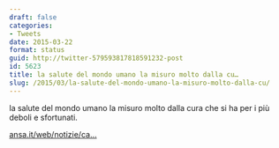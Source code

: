 ```yaml
---
draft: false
categories:
- Tweets
date: 2015-03-22
format: status
guid: http://twitter-579593817818591232-post
id: 5623
title: la salute del mondo umano la misuro molto dalla cu…
slug: /2015/03/la-salute-del-mondo-umano-la-misuro-molto-dalla-cu/
---
```


la salute del mondo umano la misuro molto dalla cura che si ha per i più deboli e sfortunati.

[ansa.it/web/notizie/ca…](http://www.ansa.it/web/notizie/canali/energiaeambiente/acqua/ultimenews/2015/03/21/unicef-750-milioni-persone-non-hanno-acqua-potabile_7ad1ce99-55ae-422e-a054-294d54d36cb6.html)